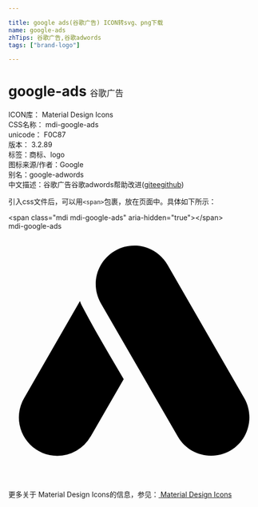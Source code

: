 ```yaml
---

title: google ads(谷歌广告) ICON转svg、png下载
name: google-ads
zhTips: 谷歌广告,谷歌adwords
tags: ["brand-logo"]

---
```


# google-ads  <small style="font-size: 60%;font-weight: 100">谷歌广告</small>


<div class="detail-page">
<p>
<span>
ICON库：
<span class="badge-secondary badge">Material Design Icons</span> 
</span>
<br/>
<span>
CSS名称：
<span class="badge-secondary badge">mdi-google-ads</span> 
</span>
<br/>
<span>
unicode：
<span class="badge-secondary badge">F0C87</span> 
<copy-btn content='F0C87' btn-title=""></copy-btn>
<copy-btn :content='String.fromCodePoint(parseInt("F0C87", 16))' btn-title="复制U"></copy-btn>
</span>
<br/>
<span>
版本：
<span class="badge-secondary badge">3.2.89</span> 
</span><br/><span>标签：<span class="badge-light badge"><router-link to="/tags/brand-logo.html">商标、logo</router-link></span></span>
<br/>
<span>图标来源/作者：<span class="badge-light badge">Google</span></span> 
<br/>
<span>别名：<span class="badge-light badge">google-adwords</span></span><br/><span class="zh-detail">中文描述：<span class="badge-primary badge">谷歌广告</span><span class="badge-primary badge">谷歌adwords</span><span class="help-link"><span>帮助改进</span>(<a href="https://gitee.com/liuwave/icon-helper/edit/master/json/material/google-ads.json" target="_blank" rel="noopener noreferrer">gitee</a><a href="https://github.com/liuwave/icon-helper/edit/master/json/material/google-ads.json" target="_blank" rel="noopener noreferrer">github</a></span>)</span><br/>
</p>
</div>
<div class="alert alert-dark">
  <i class="mdi mdi-google-ads mdi-48px"></i>
  <i class="mdi mdi-google-ads mdi-36px"></i>
  <i class="mdi mdi-google-ads mdi-24px"></i>
  <i class="mdi mdi-google-ads mdi-18px"></i>
</div>
<div>
  <p>引入css文件后，可以用<code>&lt;span&gt;</code>包裹，放在页面中。具体如下所示：    
  </p>
  <div class="alert alert-primary" style="font-size: 14px">
    &lt;span class="mdi mdi-google-ads" aria-hidden="true"&gt;&lt;/span&gt;
    <copy-btn content='<span class="mdi mdi-google-ads" aria-hidden="true"></span>'></copy-btn>
  </div>
  <div class="alert alert-secondary">
    <i class="mdi mdi-google-ads"
    style="font-size: 24px"
    aria-hidden="true"></i> mdi-google-ads
    <copy-btn content="mdi-google-ads" btn-title="复制图标名称"></copy-btn>
  </div>
</div>
<div id="svg" class="svg-wrap">
<svg xmlns="http://www.w3.org/2000/svg" viewBox="0 0 24 24"><path d="M12.25 1.47C11.55 1.42 10.82 1.58 10.17 1.96C8.41 2.97 7.81 5.21 8.82 6.96L16.16 19.66C17.17 21.42 19.41 22 21.17 21C22.92 20 23.5 17.75 22.5 16L15.18 3.3C14.54 2.2 13.43 1.56 12.25 1.47M6.82 6.76L1.5 16A3.67 3.67 0 0 0 1 17.83A3.67 3.67 0 0 0 4.67 21.5A3.67 3.67 0 0 0 7.84 19.66V19.67L11 14.19C9.65 11.89 8.27 9.6 7.03 7.23C6.95 7.08 6.88 6.92 6.83 6.76ZL16.4 5Z" /></svg>
</div>
<detail full-name='mdi-google-ads'></detail>
    
<div><p>更多关于 Material Design Icons的信息，参见：<a target="_blank" href="https://iconhelper.cn/material.html"> Material Design Icons</a>
</p></div>
